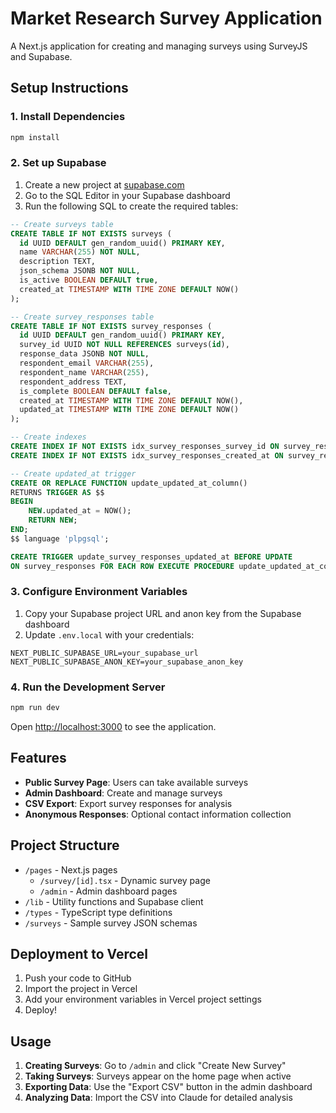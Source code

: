 # Market Research Survey Application

A Next.js application for creating and managing surveys using SurveyJS and Supabase.

## Setup Instructions

### 1. Install Dependencies
```bash
npm install
```

### 2. Set up Supabase

1. Create a new project at [supabase.com](https://supabase.com)
2. Go to the SQL Editor in your Supabase dashboard
3. Run the following SQL to create the required tables:

```sql
-- Create surveys table
CREATE TABLE IF NOT EXISTS surveys (
  id UUID DEFAULT gen_random_uuid() PRIMARY KEY,
  name VARCHAR(255) NOT NULL,
  description TEXT,
  json_schema JSONB NOT NULL,
  is_active BOOLEAN DEFAULT true,
  created_at TIMESTAMP WITH TIME ZONE DEFAULT NOW()
);

-- Create survey_responses table
CREATE TABLE IF NOT EXISTS survey_responses (
  id UUID DEFAULT gen_random_uuid() PRIMARY KEY,
  survey_id UUID NOT NULL REFERENCES surveys(id),
  response_data JSONB NOT NULL,
  respondent_email VARCHAR(255),
  respondent_name VARCHAR(255),
  respondent_address TEXT,
  is_complete BOOLEAN DEFAULT false,
  created_at TIMESTAMP WITH TIME ZONE DEFAULT NOW(),
  updated_at TIMESTAMP WITH TIME ZONE DEFAULT NOW()
);

-- Create indexes
CREATE INDEX IF NOT EXISTS idx_survey_responses_survey_id ON survey_responses(survey_id);
CREATE INDEX IF NOT EXISTS idx_survey_responses_created_at ON survey_responses(created_at);

-- Create updated_at trigger
CREATE OR REPLACE FUNCTION update_updated_at_column()
RETURNS TRIGGER AS $$
BEGIN
    NEW.updated_at = NOW();
    RETURN NEW;
END;
$$ language 'plpgsql';

CREATE TRIGGER update_survey_responses_updated_at BEFORE UPDATE
ON survey_responses FOR EACH ROW EXECUTE PROCEDURE update_updated_at_column();
```

### 3. Configure Environment Variables

1. Copy your Supabase project URL and anon key from the Supabase dashboard
2. Update `.env.local` with your credentials:

```
NEXT_PUBLIC_SUPABASE_URL=your_supabase_url
NEXT_PUBLIC_SUPABASE_ANON_KEY=your_supabase_anon_key
```

### 4. Run the Development Server

```bash
npm run dev
```

Open [http://localhost:3000](http://localhost:3000) to see the application.

## Features

- **Public Survey Page**: Users can take available surveys
- **Admin Dashboard**: Create and manage surveys
- **CSV Export**: Export survey responses for analysis
- **Anonymous Responses**: Optional contact information collection

## Project Structure

- `/pages` - Next.js pages
  - `/survey/[id].tsx` - Dynamic survey page
  - `/admin` - Admin dashboard pages
- `/lib` - Utility functions and Supabase client
- `/types` - TypeScript type definitions
- `/surveys` - Sample survey JSON schemas

## Deployment to Vercel

1. Push your code to GitHub
2. Import the project in Vercel
3. Add your environment variables in Vercel project settings
4. Deploy!

## Usage

1. **Creating Surveys**: Go to `/admin` and click "Create New Survey"
2. **Taking Surveys**: Surveys appear on the home page when active
3. **Exporting Data**: Use the "Export CSV" button in the admin dashboard
4. **Analyzing Data**: Import the CSV into Claude for detailed analysis